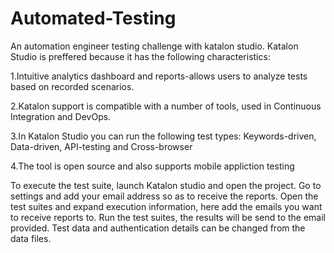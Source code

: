 # Automated-Testing
An automation engineer testing challenge with katalon studio.
Katalon Studio is preffered because it has the following characteristics:

 1.Intuitive analytics dashboard and reports-allows users to analyze tests based on recorded scenarios.
 
 2.Katalon support is compatible with a number of tools, used in Continuous Integration and DevOps.
 
 3.In Katalon Studio you can run the following test types: Keywords-driven, Data-driven, API-testing and Cross-browser
 
 4.The tool is open source and also supports mobile appliction testing
 
To execute the test suite, launch Katalon studio and open the project. 
Go to settings and add your email address so as to receive the reports.
Open the test suites and expand execution information, here add the emails you want to receive reports to.
Run the test suites, the results will be send to the email provided.
Test data and authentication details can be changed from the data files.
